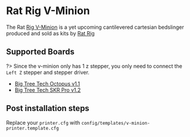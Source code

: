 # Rat Rig V-Minion

The Rat [Rig V-Minion](https://www.youtube.com/watch?v=QXFAqerE9ws) is a yet upcoming cantilevered cartesian bedslinger produced and sold as kits by [Rat Rig](https://www.ratrig.com)

## Supported Boards

?> Since the v-minion only has 1 z stepper, you only need to connect the `Left Z` stepper and stepper driver.

- [Big Tree Tech Octopus v1.1](boards/btt/octopus.md)
- [Big Tree Tech SKR Pro v1.2](boards/btt/octopus.md)

## Post installation steps

Replace your `printer.cfg` with `config/templates/v-minion-printer.template.cfg`